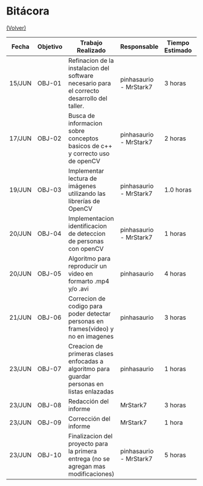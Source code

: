 # Bitácora

[(Volver)](../README.md)

| Fecha  | Objetivo  | Trabajo Realizado | Responsable | Tiempo Estimado | Tiempo Real |
|--------|-----------|-------------------|-------------|-----------------|-------------|
| 15/JUN | OBJ-01    | Refinacion de la instalacion del software necesario para el correcto desarrollo del taller. | pinhasaurio - MrStark7 | 3 horas    | 8 horas |
| 17/JUN | OBJ-02    | Busca de informacion sobre conceptos basicos de c++ y correcto uso de openCV | pinhasaurio - MrStark7 |  2 horas | 4 horas |
| 19/JUN | OBJ-03    | Implementar lectura de imágenes utilizando las librerías de OpenCV | pinhasaurio - MrStark7 | 1.0 horas | 2 horas |
| 20/JUN | OBJ-04    | Implementacion identificacion de deteccion de personas con openCV | pinhasaurio - MrStark7 | 1 horas | 3 horas |
| 20/JUN | OBJ-05    | Algoritmo para reproducir un video en formarto .mp4 y/o .avi | pinhasaurio | 4 horas | 7 horas |
| 21/JUN | OBJ-06    | Correcion de codigo para poder detectar personas en frames(video) y no en imagenes | pinhasaurio | 3 horas | 4.5 horas |
| 23/JUN | OBJ-07    | Creacion de primeras clases enfocadas a algoritmo para guardar personas en listas enlazadas | pinhasaurio | 1 horas | 2 horas |
| 23/JUN | OBJ-08    | Redacción del informe | MrStark7 | 3 horas | 3 horas |
| 23/JUN | OBJ-09    | Corrección del informe | MrStark7 | 1 hora | 30 minutos |
| 23/JUN | OBJ-10    | Finalizacion del proyecto para la primera entrega (no se agregan mas modificaciones) | pinhasaurio - MrStark7 | 5 horas | 8 horas |
